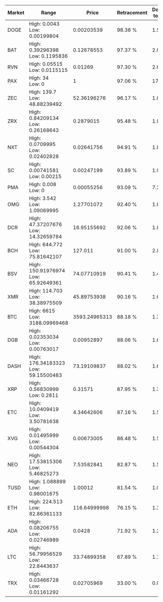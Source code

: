| Market | Range | Price| Retracement | Doubles to 50% |
| --- | --- | --- | --- | --- |
| DOGE | High: 0.0043<br />Low: 0.00199804 | 0.00203539 | 98.38 % | 1.55 |
| BAT | High: 0.39296398<br />Low: 0.1195836 | 0.12678553 | 97.37 % | 2.02 |
| RVN | High: 0.05515<br />Low: 0.0115115 | 0.01269 | 97.30 % | 2.63 |
| PAX | High: 34<br />Low: 0 | 1 | 97.06 % | 17.00 |
| ZEC | High: 139.7<br />Low: 48.88239492 | 52.36196276 | 96.17 % | 1.80 |
| ZRX | High: 0.84209134<br />Low: 0.26168643 | 0.2879015 | 95.48 % | 1.92 |
| NXT | High: 0.0709995<br />Low: 0.02402828 | 0.02641756 | 94.91 % | 1.80 |
| SC | High: 0.00741581<br />Low: 0.00215 | 0.00247199 | 93.89 % | 1.93 |
| PMA | High: 0.008<br />Low: 0 | 0.00055256 | 93.09 % | 7.24 |
| OMG | High: 3.542<br />Low: 1.09069995 | 1.27701072 | 92.40 % | 1.81 |
| DCR | High: 47.37207676<br />Low: 14.32659784 | 16.95155692 | 92.06 % | 1.82 |
| BCH | High: 644.772<br />Low: 75.81642107 | 127.011 | 91.00 % | 2.84 |
| BSV | High: 150.91976974<br />Low: 65.92649361 | 74.07710919 | 90.41 % | 1.46 |
| XMR | High: 114.703<br />Low: 38.38975509 | 45.89753938 | 90.16 % | 1.67 |
| BTC | High: 6615<br />Low: 3188.09969468 | 3593.24965313 | 88.18 % | 1.36 |
| DGB | High: 0.02353034<br />Low: 0.00763017 | 0.00952897 | 88.06 % | 1.64 |
| DASH | High: 176.34183323<br />Low: 59.15500483 | 73.19109837 | 88.02 % | 1.61 |
| XRP | High: 0.56830999<br />Low: 0.2811 | 0.31571 | 87.95 % | 1.35 |
| ETC | High: 10.0409419<br />Low: 3.50781638 | 4.34642606 | 87.16 % | 1.56 |
| XVG | High: 0.01495999<br />Low: 0.00544304 | 0.00673005 | 86.48 % | 1.52 |
| NEO | High: 17.53815306<br />Low: 5.46825273 | 7.53582841 | 82.87 % | 1.53 |
| TUSD | High: 1.088899<br />Low: 0.98001675 | 1.00012 | 81.54 % | 1.03 |
| ETH | High: 224.513<br />Low: 82.86361133 | 116.64999998 | 76.15 % | 1.32 |
| ADA | High: 0.08206755<br />Low: 0.02746989 | 0.0428 | 71.92 % | 1.28 |
| LTC | High: 56.79956529<br />Low: 22.8443637 | 33.74899358 | 67.89 % | 1.18 |
| TRX | High: 0.03466728<br />Low: 0.01161292 | 0.02705969 | 33.00 % | 0.00 |
